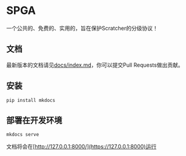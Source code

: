 # SPGA
一个公共的、免费的、实用的，旨在保护Scratcher的分级协议！

## 文档

最新版本的文档请见[docs/index.md](https://github.com/HydroGest/SPGA/blob/main/docs/index.md)，你可以提交Pull Requests做出贡献。

## 安装

```
pip install mkdocs
```

## 部署在开发环境

```
mkdocs serve
```
文档将会在[http://127.0.0.1:8000/](https://127.0.0.1:8000)运行

